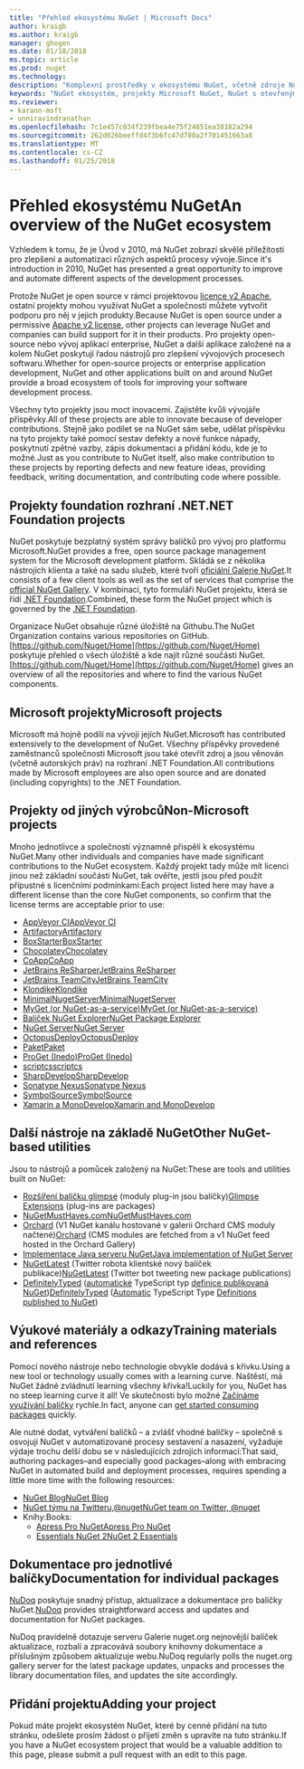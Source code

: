 ```yaml
---
title: "Přehled ekosystému NuGet | Microsoft Docs"
author: kraigb
ms.author: kraigb
manager: ghogen
ms.date: 01/18/2018
ms.topic: article
ms.prod: nuget
ms.technology: 
description: "Komplexní prostředky v ekosystému NuGet, včetně zdroje NuGet, Microsoft NuGet projekty, nástrojů a školicích materiálů."
keywords: "NuGet ekosystém, projekty Microsoft NuGet, NuGet s otevřeným zdrojem, nástroje NuGet, NuGet školicí materiály"
ms.reviewer:
- karann-msft
- unniravindranathan
ms.openlocfilehash: 7c1e457c034f239fbea4e75f24851ea38182a294
ms.sourcegitcommit: 262d026beeffd4f3b6fc47d780a2f701451663a8
ms.translationtype: MT
ms.contentlocale: cs-CZ
ms.lasthandoff: 01/25/2018
---
```

# <a name="an-overview-of-the-nuget-ecosystem"></a><span data-ttu-id="9cec7-104">Přehled ekosystému NuGet</span><span class="sxs-lookup"><span data-stu-id="9cec7-104">An overview of the NuGet ecosystem</span></span>

<span data-ttu-id="9cec7-105">Vzhledem k tomu, že je Úvod v 2010, má NuGet zobrazí skvělé příležitosti pro zlepšení a automatizaci různých aspektů procesy vývoje.</span><span class="sxs-lookup"><span data-stu-id="9cec7-105">Since it's introduction in 2010, NuGet has presented a great opportunity to improve and automate different aspects of the development processes.</span></span>

<span data-ttu-id="9cec7-106">Protože NuGet je open source v rámci projektovou [licence v2 Apache](http://choosealicense.com/licenses/apache/), ostatní projekty mohou využívat NuGet a společností můžete vytvořit podporu pro něj v jejich produkty.</span><span class="sxs-lookup"><span data-stu-id="9cec7-106">Because NuGet is open source under a permissive [Apache v2 license](http://choosealicense.com/licenses/apache/), other projects can leverage NuGet and companies can build support for it in their products.</span></span> <span data-ttu-id="9cec7-107">Pro projekty open-source nebo vývoj aplikací enterprise, NuGet a další aplikace založené na a kolem NuGet poskytují řadou nástrojů pro zlepšení vývojových procesech softwaru.</span><span class="sxs-lookup"><span data-stu-id="9cec7-107">Whether for open-source projects or enterprise application development, NuGet and other applications built on and around NuGet provide a broad ecosystem of tools for improving your software development process.</span></span>

<span data-ttu-id="9cec7-108">Všechny tyto projekty jsou moct inovacemi. Zajistěte kvůli vývojáře příspěvky.</span><span class="sxs-lookup"><span data-stu-id="9cec7-108">All of these projects are able to innovate because of developer contributions.</span></span> <span data-ttu-id="9cec7-109">Stejně jako podílet se na NuGet sám sebe, udělat příspěvku na tyto projekty také pomocí sestav defekty a nové funkce nápady, poskytnutí zpětné vazby, zápis dokumentaci a přidání kódu, kde je to možné.</span><span class="sxs-lookup"><span data-stu-id="9cec7-109">Just as you contribute to NuGet itself, also make contribution to these projects by reporting defects and new feature ideas, providing feedback, writing documentation, and contributing code where possible.</span></span>

## <a name="net-foundation-projects"></a><span data-ttu-id="9cec7-110">Projekty foundation rozhraní .NET</span><span class="sxs-lookup"><span data-stu-id="9cec7-110">.NET Foundation projects</span></span>

<span data-ttu-id="9cec7-111">NuGet poskytuje bezplatný systém správy balíčků pro vývoj pro platformu Microsoft.</span><span class="sxs-lookup"><span data-stu-id="9cec7-111">NuGet provides a free, open source package management system for the Microsoft development platform.</span></span> <span data-ttu-id="9cec7-112">Skládá se z několika nástrojích klienta a také na sadu služeb, které tvoří [oficiální Galerie NuGet](http://www.nuget.org).</span><span class="sxs-lookup"><span data-stu-id="9cec7-112">It consists of a few client tools as well as the set of services that comprise the [official NuGet Gallery](http://www.nuget.org).</span></span> <span data-ttu-id="9cec7-113">V kombinaci, tyto formuláři NuGet projektu, která se řídí [.NET Foundation](http://www.dotnetfoundation.org/).</span><span class="sxs-lookup"><span data-stu-id="9cec7-113">Combined, these form the NuGet project which is governed by the [.NET Foundation](http://www.dotnetfoundation.org/).</span></span>

<span data-ttu-id="9cec7-114">Organizace NuGet obsahuje různé úložiště na Githubu.</span><span class="sxs-lookup"><span data-stu-id="9cec7-114">The NuGet Organization contains various repositories on GitHub.</span></span> <span data-ttu-id="9cec7-115">[https://github.com/Nuget/Home](https://github.com/Nuget/Home) poskytuje přehled o všech úložiště a kde najít různé součásti NuGet.</span><span class="sxs-lookup"><span data-stu-id="9cec7-115">[https://github.com/Nuget/Home](https://github.com/Nuget/Home) gives an overview of all the repositories and where to find the various NuGet components.</span></span>

## <a name="microsoft-projects"></a><span data-ttu-id="9cec7-116">Microsoft projekty</span><span class="sxs-lookup"><span data-stu-id="9cec7-116">Microsoft projects</span></span>

<span data-ttu-id="9cec7-117">Microsoft má hojně podílí na vývoji jejích NuGet.</span><span class="sxs-lookup"><span data-stu-id="9cec7-117">Microsoft has contributed extensively to the development of NuGet.</span></span> <span data-ttu-id="9cec7-118">Všechny příspěvky provedené zaměstnanců společnosti Microsoft jsou také otevřít zdroj a jsou věnován (včetně autorských práv) na rozhraní .NET Foundation.</span><span class="sxs-lookup"><span data-stu-id="9cec7-118">All contributions made by Microsoft employees are also open source and are donated (including copyrights) to the .NET Foundation.</span></span>

## <a name="non-microsoft-projects"></a><span data-ttu-id="9cec7-119">Projekty od jiných výrobců</span><span class="sxs-lookup"><span data-stu-id="9cec7-119">Non-Microsoft projects</span></span>

<span data-ttu-id="9cec7-120">Mnoho jednotlivce a společností významně přispěli k ekosystému NuGet.</span><span class="sxs-lookup"><span data-stu-id="9cec7-120">Many other individuals and companies have made significant contributions to the NuGet ecosystem.</span></span> <span data-ttu-id="9cec7-121">Každý projekt tady může mít licenci jinou než základní součásti NuGet, tak ověřte, jestli jsou před použít přípustné s licenčními podmínkami:</span><span class="sxs-lookup"><span data-stu-id="9cec7-121">Each project listed here may have a different license than the core NuGet components, so confirm that the license terms are acceptable prior to use:</span></span>

- [<span data-ttu-id="9cec7-122">AppVeyor CI</span><span class="sxs-lookup"><span data-stu-id="9cec7-122">AppVeyor CI</span></span>](https://www.appveyor.com/)
- [<span data-ttu-id="9cec7-123">Artifactory</span><span class="sxs-lookup"><span data-stu-id="9cec7-123">Artifactory</span></span>](https://www.jfrog.com/artifactory/)
- [<span data-ttu-id="9cec7-124">BoxStarter</span><span class="sxs-lookup"><span data-stu-id="9cec7-124">BoxStarter</span></span>](http://boxstarter.org/)
- [<span data-ttu-id="9cec7-125">Chocolatey</span><span class="sxs-lookup"><span data-stu-id="9cec7-125">Chocolatey</span></span>](https://chocolatey.org/)
- [<span data-ttu-id="9cec7-126">CoApp</span><span class="sxs-lookup"><span data-stu-id="9cec7-126">CoApp</span></span>](http://coapp.org/)
- [<span data-ttu-id="9cec7-127">JetBrains ReSharper</span><span class="sxs-lookup"><span data-stu-id="9cec7-127">JetBrains ReSharper</span></span>](https://resharper-plugins.jetbrains.com/)
- [<span data-ttu-id="9cec7-128">JetBrains TeamCity</span><span class="sxs-lookup"><span data-stu-id="9cec7-128">JetBrains TeamCity</span></span>](https://www.jetbrains.com/teamcity/)
- [<span data-ttu-id="9cec7-129">Klondike</span><span class="sxs-lookup"><span data-stu-id="9cec7-129">Klondike</span></span>](https://github.com/themotleyfool/Klondike)
- [<span data-ttu-id="9cec7-130">MinimalNugetServer</span><span class="sxs-lookup"><span data-stu-id="9cec7-130">MinimalNugetServer</span></span>](https://github.com/TanukiSharp/MinimalNugetServer)
- [<span data-ttu-id="9cec7-131">MyGet (or NuGet-as-a-service)</span><span class="sxs-lookup"><span data-stu-id="9cec7-131">MyGet (or NuGet-as-a-service)</span></span>](http://www.myget.org/)
- [<span data-ttu-id="9cec7-132">Balíček NuGet Explorer</span><span class="sxs-lookup"><span data-stu-id="9cec7-132">NuGet Package Explorer</span></span>](https://github.com/NuGetPackageExplorer/NuGetPackageExplorer)
- [<span data-ttu-id="9cec7-133">NuGet Server</span><span class="sxs-lookup"><span data-stu-id="9cec7-133">NuGet Server</span></span>](http://nugetserver.net/)
- [<span data-ttu-id="9cec7-134">OctopusDeploy</span><span class="sxs-lookup"><span data-stu-id="9cec7-134">OctopusDeploy</span></span>](https://octopus.com/)
- [<span data-ttu-id="9cec7-135">Paket</span><span class="sxs-lookup"><span data-stu-id="9cec7-135">Paket</span></span>](https://fsprojects.github.io/Paket/)
- [<span data-ttu-id="9cec7-136">ProGet (Inedo)</span><span class="sxs-lookup"><span data-stu-id="9cec7-136">ProGet (Inedo)</span></span>](http://inedo.com/proget)
- [<span data-ttu-id="9cec7-137">scriptcs</span><span class="sxs-lookup"><span data-stu-id="9cec7-137">scriptcs</span></span>](http://scriptcs.net/)
- [<span data-ttu-id="9cec7-138">SharpDevelop</span><span class="sxs-lookup"><span data-stu-id="9cec7-138">SharpDevelop</span></span>](http://community.sharpdevelop.net/blogs/mattward/archive/2011/01/23/NuGetSupportInSharpDevelop.aspx)
- [<span data-ttu-id="9cec7-139">Sonatype Nexus</span><span class="sxs-lookup"><span data-stu-id="9cec7-139">Sonatype Nexus</span></span>](http://www.sonatype.com/nexus-repository-sonatype)
- [<span data-ttu-id="9cec7-140">SymbolSource</span><span class="sxs-lookup"><span data-stu-id="9cec7-140">SymbolSource</span></span>](http://www.symbolsource.org/Public)
- [<span data-ttu-id="9cec7-141">Xamarin a MonoDevelop</span><span class="sxs-lookup"><span data-stu-id="9cec7-141">Xamarin and MonoDevelop</span></span>](https://github.com/mrward/monodevelop-nuget-addin)

## <a name="other-nuget-based-utilities"></a><span data-ttu-id="9cec7-142">Další nástroje na základě NuGet</span><span class="sxs-lookup"><span data-stu-id="9cec7-142">Other NuGet-based utilities</span></span>

<span data-ttu-id="9cec7-143">Jsou to nástrojů a pomůcek založený na NuGet:</span><span class="sxs-lookup"><span data-stu-id="9cec7-143">These are tools and utilities built on NuGet:</span></span>

- <span data-ttu-id="9cec7-144">[Rozšíření balíčku glimpse](http://getglimpse.com/Packages) (moduly plug-in jsou balíčky)</span><span class="sxs-lookup"><span data-stu-id="9cec7-144">[Glimpse Extensions](http://getglimpse.com/Packages) (plug-ins are packages)</span></span>
- [<span data-ttu-id="9cec7-145">NuGetMustHaves.com</span><span class="sxs-lookup"><span data-stu-id="9cec7-145">NuGetMustHaves.com</span></span>](http://nugetmusthaves.com/)
- <span data-ttu-id="9cec7-146">[Orchard](http://www.orchardproject.net/) (V1 NuGet kanálu hostované v galerii Orchard CMS moduly načtené)</span><span class="sxs-lookup"><span data-stu-id="9cec7-146">[Orchard](http://www.orchardproject.net/) (CMS modules are fetched from a v1 NuGet feed hosted in the Orchard Gallery)</span></span>
- [<span data-ttu-id="9cec7-147">Implementace Java serveru NuGet</span><span class="sxs-lookup"><span data-stu-id="9cec7-147">Java implementation of NuGet Server</span></span>](http://jonnyzzz.com/blog/2012/03/07/nuget-server-in-pure-java/)
- <span data-ttu-id="9cec7-148">[NuGetLatest](https://twitter.com/NuGetLatest) (Twitter robota klientské nový balíček publikace)</span><span class="sxs-lookup"><span data-stu-id="9cec7-148">[NuGetLatest](https://twitter.com/NuGetLatest) (Twitter bot tweeting new package publications)</span></span>
- <span data-ttu-id="9cec7-149">[DefinitelyTyped](http://definitelytyped.org/) ([automatické](https://github.com/DefinitelyTyped/NugetAutomation/) TypeScript typ [definice publikovaná NuGet](http://www.nuget.org/packages?q=DefinitelyTyped))</span><span class="sxs-lookup"><span data-stu-id="9cec7-149">[DefinitelyTyped](http://definitelytyped.org/) ([Automatic](https://github.com/DefinitelyTyped/NugetAutomation/) TypeScript Type [Definitions published to NuGet](http://www.nuget.org/packages?q=DefinitelyTyped))</span></span>

## <a name="training-materials-and-references"></a><span data-ttu-id="9cec7-150">Výukové materiály a odkazy</span><span class="sxs-lookup"><span data-stu-id="9cec7-150">Training materials and references</span></span>

<span data-ttu-id="9cec7-151">Pomocí nového nástroje nebo technologie obvykle dodává s křivku.</span><span class="sxs-lookup"><span data-stu-id="9cec7-151">Using a new tool or technology usually comes with a learning curve.</span></span> <span data-ttu-id="9cec7-152">Naštěstí, má NuGet žádné zvládnutí learning všechny křivka!</span><span class="sxs-lookup"><span data-stu-id="9cec7-152">Luckily for you, NuGet has no steep learning curve it all!</span></span> <span data-ttu-id="9cec7-153">Ve skutečnosti bylo možné [Začínáme využívání balíčky](../quickstart/use-a-package.md) rychle.</span><span class="sxs-lookup"><span data-stu-id="9cec7-153">In fact, anyone can [get started consuming packages](../quickstart/use-a-package.md) quickly.</span></span>

<span data-ttu-id="9cec7-154">Ale nutné dodat, vytváření balíčků – a zvlášť vhodné balíčky – společně s osvojují NuGet v automatizované procesy sestavení a nasazení, vyžaduje výdaje trochu delší dobu se v následujících zdrojích informací:</span><span class="sxs-lookup"><span data-stu-id="9cec7-154">That said, authoring packages–and especially good packages–along with  embracing NuGet in automated build and deployment processes, requires spending a little more time with the following resources:</span></span>

- [<span data-ttu-id="9cec7-155">NuGet Blog</span><span class="sxs-lookup"><span data-stu-id="9cec7-155">NuGet Blog</span></span>](http://blog.nuget.org/)
- [<span data-ttu-id="9cec7-156">NuGet týmu na Twitteru,@nuget</span><span class="sxs-lookup"><span data-stu-id="9cec7-156">NuGet team on Twitter, @nuget</span></span>](http://twitter.com/nuget)
- <span data-ttu-id="9cec7-157">Knihy:</span><span class="sxs-lookup"><span data-stu-id="9cec7-157">Books:</span></span>
  - [<span data-ttu-id="9cec7-158">Apress Pro NuGet</span><span class="sxs-lookup"><span data-stu-id="9cec7-158">Apress Pro NuGet</span></span>](http://bit.ly/ProNuGet)
  - [<span data-ttu-id="9cec7-159">Essentials NuGet 2</span><span class="sxs-lookup"><span data-stu-id="9cec7-159">NuGet 2 Essentials</span></span>](http://www.amazon.com/NuGet-2-Essentials-Damir-Arh-ebook/dp/B00GTQD5M4)

## <a name="documentation-for-individual-packages"></a><span data-ttu-id="9cec7-160">Dokumentace pro jednotlivé balíčky</span><span class="sxs-lookup"><span data-stu-id="9cec7-160">Documentation for individual packages</span></span>

<span data-ttu-id="9cec7-161">[NuDoq](http://nudoq.org) poskytuje snadný přístup, aktualizace a dokumentace pro balíčky NuGet.</span><span class="sxs-lookup"><span data-stu-id="9cec7-161">[NuDoq](http://nudoq.org) provides straightforward access and updates and documentation for NuGet packages.</span></span>

<span data-ttu-id="9cec7-162">NuDoq pravidelně dotazuje serveru Galerie nuget.org nejnovější balíček aktualizace, rozbalí a zpracovává soubory knihovny dokumentace a příslušným způsobem aktualizuje webu.</span><span class="sxs-lookup"><span data-stu-id="9cec7-162">NuDoq regularly polls the nuget.org gallery server for the latest package updates, unpacks and processes the library documentation files, and updates the site accordingly.</span></span>

## <a name="adding-your-project"></a><span data-ttu-id="9cec7-163">Přidání projektu</span><span class="sxs-lookup"><span data-stu-id="9cec7-163">Adding your project</span></span>

<span data-ttu-id="9cec7-164">Pokud máte projekt ekosystém NuGet, které by cenné přidání na tuto stránku, odešlete prosím žádost o přijetí změn s upravíte na tuto stránku.</span><span class="sxs-lookup"><span data-stu-id="9cec7-164">If you have a NuGet ecosystem project that would be a valuable addition to this page, please  submit a pull request with an edit to this page.</span></span>
